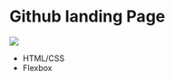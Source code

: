 # Github landing Page

![](https://github.com/MunFahim/Github-Landing-Page/blob/main/pageOne.JPG)

- HTML/CSS
- Flexbox
